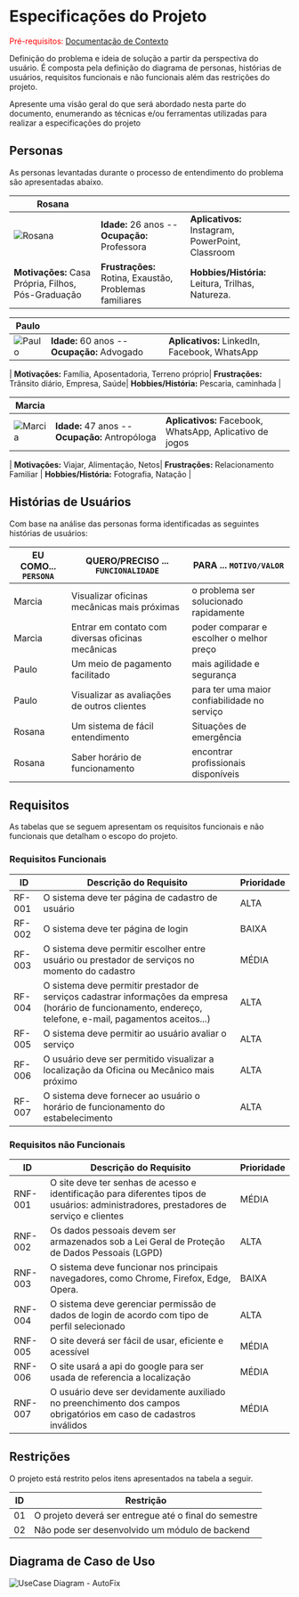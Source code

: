# Especificações do Projeto

<span style="color:red">Pré-requisitos: <a href="1-Documentação de Contexto.md"> Documentação de Contexto</a></span>

Definição do problema e ideia de solução a partir da perspectiva do usuário. É composta pela definição do  diagrama de personas, histórias de usuários, requisitos funcionais e não funcionais além das restrições do projeto.

Apresente uma visão geral do que será abordado nesta parte do documento, enumerando as técnicas e/ou ferramentas utilizadas para realizar a especificações do projeto

## Personas
As personas levantadas durante o processo de entendimento do problema são apresentadas abaixo.

| **Rosana**  |    |   |   
| ------------------- | ------------------- |  ---------------  |
| ![Rosana](https://user-images.githubusercontent.com/65399666/230479135-9d505d1c-7c4b-49a9-abe3-a88f0fc9f9ef.png)|  **Idade:** 26 anos -- **Ocupação:** Professora  |  **Aplicativos:** Instagram, PowerPoint, Classroom| 
**Motivações:** Casa Própria, Filhos, Pós-Graduação | **Frustrações:** Rotina, Exaustão, Problemas familiares |  **Hobbies/História:** Leitura, Trilhas, Natureza. |

| **Paulo**  |    |   |   
| ------------------- | ------------------- |  ---------------  |
| ![Paulo](https://user-images.githubusercontent.com/65399666/230479331-70d02220-0be7-4c68-be91-9a30caf61ff2.png)|  **Idade:** 60 anos -- **Ocupação:** Advogado  |  **Aplicativos:** LinkedIn, Facebook, WhatsApp
| 
**Motivações:** Família, Aposentadoria, Terreno próprio| **Frustrações:** Trânsito diário, Empresa, Saúde|  **Hobbies/História:** Pescaria, caminhada |

| **Marcia**  |    |   |   
| ------------------- | ------------------- |  ---------------  |
| ![Marcia](https://user-images.githubusercontent.com/65399666/230479504-70ac11d9-ce3a-4ba0-8899-3e86dceab857.png)|  **Idade:** 47 anos -- **Ocupação:** Antropóloga  |  **Aplicativos:** Facebook, WhatsApp, Aplicativo de jogos
| 
**Motivações:** Viajar, Alimentação, Netos| **Frustrações:** Relacionamento Familiar |  **Hobbies/História:** Fotografia, Natação |

## Histórias de Usuários

Com base na análise das personas forma identificadas as seguintes histórias de usuários:

|EU COMO... `PERSONA`| QUERO/PRECISO ... `FUNCIONALIDADE` |PARA ... `MOTIVO/VALOR`                 |
|--------------------|------------------------------------|----------------------------------------|
|Marcia              | Visualizar oficinas mecânicas mais próximas    | o problema ser solucionado rapidamente |
|Marcia              | Entrar em contato com diversas oficinas mecânicas   | poder comparar e escolher o melhor preço|
|Paulo               | Um meio de pagamento facilitado    | mais agilidade  e segurança
|Paulo               | Visualizar as avaliações de outros clientes | para ter uma maior confiabilidade no serviço
|Rosana              | Um sistema de fácil entendimento | Situações de emergência
|Rosana              | Saber horário de funcionamento | encontrar profissionais disponíveis



## Requisitos

As tabelas que se seguem apresentam os requisitos funcionais e não funcionais que detalham o escopo do projeto.

### Requisitos Funcionais

|ID    | Descrição do Requisito  | Prioridade |
|------|-----------------------------------------|----|
|RF-001| O sistema deve ter página de cadastro de usuário | ALTA | 
|RF-002| O sistema deve ter página de login | BAIXA |
|RF-003| O sistema deve permitir escolher entre usuário ou prestador de serviços no momento do cadastro | MÉDIA |
|RF-004| O sistema deve permitir prestador de serviços cadastrar informações da empresa (horário de funcionamento, endereço, telefone, e-mail, pagamentos aceitos...) | ALTA |
|RF-005| O sistema deve permitir ao usuário avaliar o serviço | ALTA |
|RF-006| O usuário deve ser permitido visualizar a localização da Oficina ou Mecânico mais próximo | ALTA |
|RF-007| O sistema deve fornecer ao usuário o horário de funcionamento do estabelecimento | ALTA |

### Requisitos não Funcionais

|ID     | Descrição do Requisito  |Prioridade |
|-------|-------------------------|----|
|RNF-001| O site deve ter senhas de acesso e identificação para diferentes tipos de usuários: administradores, prestadores de serviço e clientes | MÉDIA | 
|RNF-002| Os dados pessoais devem ser armazenados sob a Lei Geral de Proteção de Dados Pessoais (LGPD) |  ALTA | 
|RNF-003| O sistema deve funcionar nos principais navegadores, como Chrome, Firefox, Edge, Opera. |  BAIXA | 
|RNF-004| O sistema deve gerenciar permissão de dados de login de acordo com tipo de perfil selecionado |  ALTA | 
|RNF-005| O site deverá ser fácil de usar, eficiente e acessível |  MÉDIA | 
|RNF-006| O site usará a api do google para ser usada de referencia a localização |  MÉDIA | 
|RNF-007| O usuário deve ser devidamente auxiliado no preenchimento dos campos obrigatórios em caso de cadastros inválidos | MÉDIA |


## Restrições

O projeto está restrito pelos itens apresentados na tabela a seguir.

|ID| Restrição                                             |
|--|-------------------------------------------------------|
|01| O projeto deverá ser entregue até o final do semestre |
|02| Não pode ser desenvolvido um módulo de backend        |



## Diagrama de Caso de Uso
<!-- ![UseCase Diagram - AutoFix](https://user-images.githubusercontent.com/56806907/226222340-c3a0b335-a6b8-41d6-9ecf-203ba700eeb0.png) -->
![UseCase Diagram - AutoFix](https://user-images.githubusercontent.com/65399666/230796623-34d5a452-8022-4306-82cb-b03d24997218.png)
